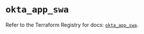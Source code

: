 # `okta_app_swa`

Refer to the Terraform Registry for docs: [`okta_app_swa`](https://registry.terraform.io/providers/okta/okta/4.9.0/docs/resources/app_swa).

